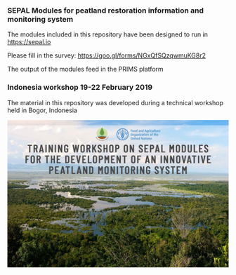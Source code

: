 ### SEPAL Modules for peatland restoration information and monitoring system

The modules included in this repository have been designed to run in https://sepal.io

Please fill in the survey:
https://goo.gl/forms/NGxQfSQzqwmuKG8r2

The output of the modules feed in the PRIMS platform

### Indonesia workshop 19-22 February 2019
The material in this repository was developed during a technical workshop held in Bogor, Indonesia

![Alt text](/docs/peatlands-cifor-photo-05_BG.jpg?raw=true "Optional Title")